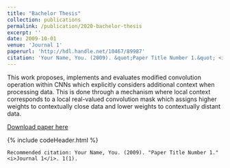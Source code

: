 ```yaml
---
title: "Bachelor Thesis"
collection: publications
permalink: /publication/2020-bachelor-thesis
excerpt: ''
date: 2009-10-01
venue: 'Journal 1'
paperurl: 'http://hdl.handle.net/10467/89987'
citation: 'Your Name, You. (2009). &quot;Paper Title Number 1.&quot; <i>Journal 1</i>. 1(1).'
---
```


This work proposes, implements and evaluates modified convolution operation within CNNs which explicitly considers additional context when processing data. This is done through a mechanism where local context corresponds to a local real-valued convolution mask which assigns higher weights to contextually close data and lower weights to contextually distant data.

[Download paper here](https://dspace.cvut.cz/bitstream/handle/10467/89987/F3-BP-2020-Paplham-Jakub-Paplham_BThesis_final_reduced_size.pdf?sequence=-1&isAllowed=y)


{% include codeHeader.html %}
```someLanguage
Recommended citation: Your Name, You. (2009). "Paper Title Number 1." <i>Journal 1</i>. 1(1).
```
